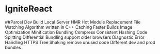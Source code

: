 # IgniteReact
##Parcel
Dev Build
Local Server
HMR Hot Module Replacement
File Watching Algorithm written in C++
Caching Faster Builds
Image Optimization
Minification
Bundling
Compress
Consistent Hashing
Code Splitting
Differential Bundling support older browsers
Diagnostic
Error Handling
HTTPS
Tree Shaking remove unused code
Different dev and prod bundles